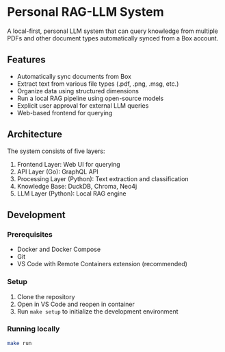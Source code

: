# Personal RAG-LLM System

A local-first, personal LLM system that can query knowledge from multiple PDFs and other document types automatically synced from a Box account.

## Features

- Automatically sync documents from Box
- Extract text from various file types (.pdf, .png, .msg, etc.)
- Organize data using structured dimensions
- Run a local RAG pipeline using open-source models
- Explicit user approval for external LLM queries
- Web-based frontend for querying

## Architecture

The system consists of five layers:
1. Frontend Layer: Web UI for querying
2. API Layer (Go): GraphQL API
3. Processing Layer (Python): Text extraction and classification
4. Knowledge Base: DuckDB, Chroma, Neo4j
5. LLM Layer (Python): Local RAG engine

## Development

### Prerequisites
- Docker and Docker Compose
- Git
- VS Code with Remote Containers extension (recommended)

### Setup
1. Clone the repository
2. Open in VS Code and reopen in container
3. Run `make setup` to initialize the development environment

### Running locally
```bash
make run